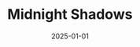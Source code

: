 ---
layout: track
title: Midnight Shadows
permalink: /tracks/midnight-shadows/
description: "A StudioRich lo-fi track."
image: /assets/covers/midnight-shadows.webp
date: 2025-01-01
duration: "175.65"
album: "Stranger Vibes"
mood: [Melancholy, Dreamy, Nostalgic]
genre: [lo-fi, ambient, downtempo]
---